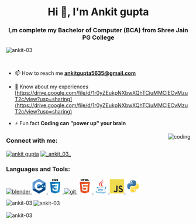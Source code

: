 <h1 align="center">Hi 👋, I'm Ankit gupta</h1>
<h3 align="center">I,m complete my Bachelor of Computer (BCA) from Shree Jain PG College</h3>

<p align="left"> <img src="https://komarev.com/ghpvc/?username=ankit-03&label=Profile%20views&color=0e75b6&style=flat" alt="ankit-03" /> </p>

<p align="left"> <a href="https://twitter.com/" target="blank"><img src="https://img.shields.io/twitter/follow/?logo=twitter&style=for-the-badge" alt="" /></a> </p>

- 📫 How to reach me **ankitgupta5635@gmail.com**

- 📄 Know about my experiences [https://drive.google.com/file/d/1r0yZEukpNXbwXQhTCiuMMClECvMzuT2c/view?usp=sharing](https://drive.google.com/file/d/1r0yZEukpNXbwXQhTCiuMMClECvMzuT2c/view?usp=sharing)

- ⚡ Fun fact **Coding can "power up" your brain**

<img align="right" alt="coding" wirth="500" src="https://miro.medium.com/max/680/1*IRGHmiGsa16stedQvIaZfw.gif">

<h3 align="left">Connect with me:</h3>
<p align="left">
<a href="https://fb.com/ankit gupta" target="blank"><img align="center" src="https://raw.githubusercontent.com/rahuldkjain/github-profile-readme-generator/master/src/images/icons/Social/facebook.svg" alt="ankit gupta" height="30" width="40" /></a>
<a href="https://instagram.com/_ankit_03_" target="blank"><img align="center" src="https://raw.githubusercontent.com/rahuldkjain/github-profile-readme-generator/master/src/images/icons/Social/instagram.svg" alt="_ankit_03_" height="30" width="40" /></a>
</p>

<h3 align="left">Languages and Tools:</h3>
<p align="left"> <a href="https://www.blender.org/" target="_blank"> <img src="https://download.blender.org/branding/community/blender_community_badge_white.svg" alt="blender" width="40" height="40"/> </a> <a href="https://www.w3schools.com/cpp/" target="_blank"> <img src="https://raw.githubusercontent.com/devicons/devicon/master/icons/cplusplus/cplusplus-original.svg" alt="cplusplus" width="40" height="40"/> </a> <a href="https://www.w3schools.com/css/" target="_blank"> <img src="https://raw.githubusercontent.com/devicons/devicon/master/icons/css3/css3-original-wordmark.svg" alt="css3" width="40" height="40"/> </a> <a href="https://git-scm.com/" target="_blank"> <img src="https://www.vectorlogo.zone/logos/git-scm/git-scm-icon.svg" alt="git" width="40" height="40"/> </a> <a href="https://www.w3.org/html/" target="_blank"> <img src="https://raw.githubusercontent.com/devicons/devicon/master/icons/html5/html5-original-wordmark.svg" alt="html5" width="40" height="40"/> </a> <a href="https://www.java.com" target="_blank"> <img src="https://raw.githubusercontent.com/devicons/devicon/master/icons/java/java-original.svg" alt="java" width="40" height="40"/> </a> <a href="https://developer.mozilla.org/en-US/docs/Web/JavaScript" target="_blank"> <img src="https://raw.githubusercontent.com/devicons/devicon/master/icons/javascript/javascript-original.svg" alt="javascript" width="40" height="40"/> </a> <a href="https://www.python.org" target="_blank"> <img src="https://raw.githubusercontent.com/devicons/devicon/master/icons/python/python-original.svg" alt="python" width="40" height="40"/> </a> </p>

<p><img align="left" src="https://github-readme-stats.vercel.app/api/top-langs?username=ankit-03&show_icons=true&locale=en&layout=compact" alt="ankit-03" /></p>

<p>&nbsp;<img align="center" src="https://github-readme-stats.vercel.app/api?username=ankit-03&show_icons=true&locale=en" alt="ankit-03" /></p>

<p><img align="center" src="https://github-readme-streak-stats.herokuapp.com/?user=ankit-03&" alt="ankit-03" /></p>
